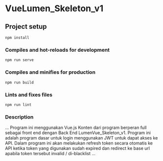 # VueLumen_Skeleton_v1

## Project setup
```
npm install
```

### Compiles and hot-reloads for development
```
npm run serve
```

### Compiles and minifies for production
```
npm run build
```

### Lints and fixes files
```
npm run lint
```

### Description
...
Program ini menggunakan Vue.js
Konten dari program berperan full sebagai front end dengan Back End LumenVue_Skeleton_v1.
Program ini adalah program dasar untuk login menggunakan JWT untuk dapat akses ke API.
Dalam program ini akan melakukan refresh token secara otomatis ke API ketika token yang digunakan sudah expired dan redirect ke base url apabila token tersebut invalid / di-blacklist
...